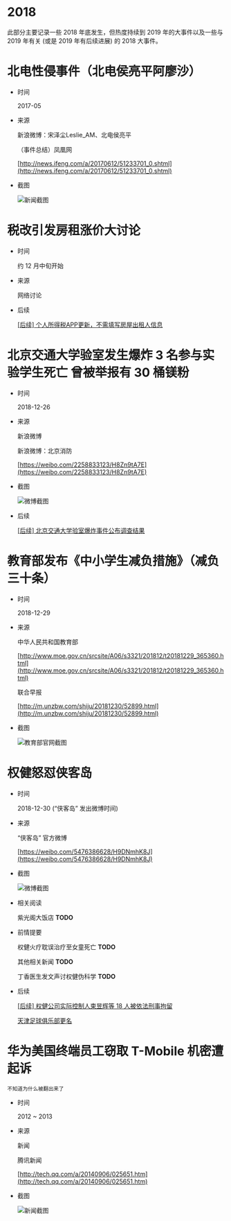 2018
====

此部分主要记录一些 2018 年底发生，但热度持续到 2019 年的大事件以及一些与 2019 年有关 (或是 2019 年有后续进展) 的 2018 大事件。

# 北电性侵事件（北电侯亮平阿廖沙）

+ 时间

    2017-05
    
+ 来源

    新浪微博：宋泽尘Leslie_AM、北电侯亮平
  
    （事件总结）凤凰网
    
    [http://news.ifeng.com/a/20170612/51233701_0.shtml](http://news.ifeng.com/a/20170612/51233701_0.shtml)
    
+ 截图

    ![新闻截图](assets/2017-05-bfa-molest.png)

# 税改引发房租涨价大讨论

+ 时间

    约 12 月中旬开始
    
+ 来源

    网络讨论

+ 后续

    [\[后续\] 个人所得税APP更新，不需填写房屋出租人信息](../04/README.md#后续-个人所得税APP更新，不需填写房屋出租人信息)

# 北京交通大学验室发生爆炸 3 名参与实验学生死亡 曾被举报有 30 桶镁粉
    
+ 时间
    
    2018-12-26
    
+ 来源

    新浪微博
    
    新浪微博：北京消防
    
    [https://weibo.com/2258833123/H8Zn9tA7E](https://weibo.com/2258833123/H8Zn9tA7E)
    
+ 截图

    ![微博截图](assets/2018-12-26-njtu-fire.png)
    
+ 后续

    [\[后续\] 北京交通大学验室爆炸事件公布调查结果](../07/README.md#后续-北京交通大学验室爆炸事件公布调查结果)

# 教育部发布《中小学生减负措施》（减负三十条）

+ 时间

    2018-12-29

+ 来源

    中华人民共和国教育部

    [http://www.moe.gov.cn/srcsite/A06/s3321/201812/t20181229_365360.html](http://www.moe.gov.cn/srcsite/A06/s3321/201812/t20181229_365360.html)

    联合早报
    
    [http://m.unzbw.com/shiju/20181230/52899.html](http://m.unzbw.com/shiju/20181230/52899.html)

+ 截图

    ![教育部官网截图](assets/2018-12-29-moe.png)

# 权健怒怼侠客岛

+ 时间

    2018-12-30 (“侠客岛” 发出微博时间)
    
+ 来源

    “侠客岛” 官方微博
    
    [https://weibo.com/5476386628/H9DNmhK8J](https://weibo.com/5476386628/H9DNmhK8J)
    
+ 截图

    ![微博截图](assets/2018-12-30-quanjian-vs-people_s-daily.png)
    
+ 相关阅读
    
    紫光阁大饭店 __TODO__

+ 前情提要

    权健火疗耽误治疗至女童死亡 __TODO__
    
    其他相关新闻 __TODO__

    丁香医生发文声讨权健伪科学 __TODO__
    
+ 后续

    [\[后续\] 权健公司实际控制人束昱辉等 18 人被依法刑事拘留](../02/README.md#后续-权健公司实际控制人束昱辉等-18-人被依法刑事拘留)

    [天津足球俱乐部更名](../02/README.md#天津足球俱乐部更名)

# 华为美国终端员工窃取 T-Mobile 机密遭起诉

    不知道为什么被翻出来了

+ 时间

    2012 ~ 2013
    
+ 来源

    新闻
    
    腾讯新闻
    
    [http://tech.qq.com/a/20140906/025651.htm](http://tech.qq.com/a/20140906/025651.htm)

+ 截图

    ![新闻截图](assets/2012-huawei-t-mobile.png)

